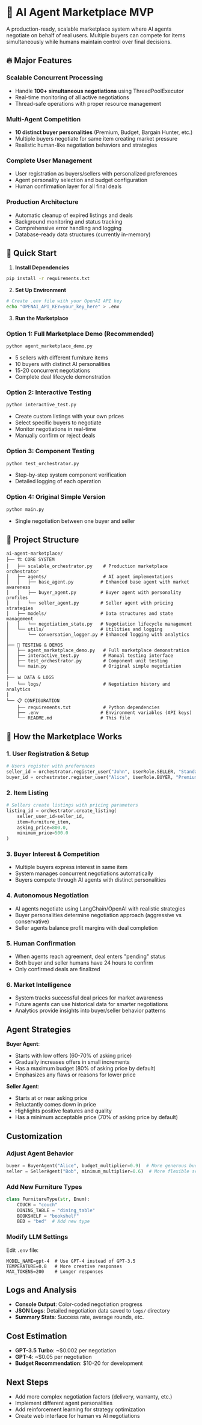 # 🤖 AI Agent Marketplace MVP

A production-ready, scalable marketplace system where AI agents negotiate on behalf of real users. Multiple buyers can compete for items simultaneously while humans maintain control over final decisions.

## 🔥 Major Features

### **Scalable Concurrent Processing**
- Handle **100+ simultaneous negotiations** using ThreadPoolExecutor
- Real-time monitoring of all active negotiations
- Thread-safe operations with proper resource management

### **Multi-Agent Competition**
- **10 distinct buyer personalities** (Premium, Budget, Bargain Hunter, etc.)
- Multiple buyers negotiate for same item creating market pressure
- Realistic human-like negotiation behaviors and strategies

### **Complete User Management**
- User registration as buyers/sellers with personalized preferences
- Agent personality selection and budget configuration
- Human confirmation layer for all final deals

### **Production Architecture**
- Automatic cleanup of expired listings and deals
- Background monitoring and status tracking  
- Comprehensive error handling and logging
- Database-ready data structures (currently in-memory)

## 🚀 Quick Start

1. **Install Dependencies**
```bash
pip install -r requirements.txt
```

2. **Set Up Environment**
```bash
# Create .env file with your OpenAI API key
echo "OPENAI_API_KEY=your_key_here" > .env
```

3. **Run the Marketplace**

### **Option 1: Full Marketplace Demo (Recommended)**
```bash
python agent_marketplace_demo.py
```
- 5 sellers with different furniture items
- 10 buyers with distinct AI personalities  
- 15-20 concurrent negotiations
- Complete deal lifecycle demonstration

### **Option 2: Interactive Testing**
```bash
python interactive_test.py
```
- Create custom listings with your own prices
- Select specific buyers to negotiate
- Monitor negotiations in real-time
- Manually confirm or reject deals

### **Option 3: Component Testing**
```bash
python test_orchestrator.py
```
- Step-by-step system component verification
- Detailed logging of each operation

### **Option 4: Original Simple Version**
```bash
python main.py
```
- Single negotiation between one buyer and seller

## 📁 Project Structure

```
ai-agent-marketplace/
├── 🏗️ CORE SYSTEM
│   ├── scalable_orchestrator.py    # Production marketplace orchestrator  
│   ├── agents/                     # AI agent implementations
│   │   ├── base_agent.py          # Enhanced base agent with market awareness
│   │   ├── buyer_agent.py         # Buyer agent with personality profiles
│   │   └── seller_agent.py        # Seller agent with pricing strategies
│   ├── models/                    # Data structures and state management
│   │   └── negotiation_state.py   # Negotiation lifecycle management
│   └── utils/                     # Utilities and logging
│       └── conversation_logger.py # Enhanced logging with analytics
│
├── 🧪 TESTING & DEMOS  
│   ├── agent_marketplace_demo.py   # Full marketplace demonstration
│   ├── interactive_test.py         # Manual testing interface
│   ├── test_orchestrator.py        # Component unit testing
│   └── main.py                     # Original simple negotiation
│
├── 📊 DATA & LOGS
│   └── logs/                       # Negotiation history and analytics
│
└── 📋 CONFIGURATION
    ├── requirements.txt            # Python dependencies
    ├── .env                       # Environment variables (API keys)
    └── README.md                  # This file
```

## 🔄 How the Marketplace Works

### **1. User Registration & Setup**
```python
# Users register with preferences
seller_id = orchestrator.register_user("John", UserRole.SELLER, "Standard Seller")
buyer_id = orchestrator.register_user("Alice", UserRole.BUYER, "Premium Buyer", budget=(500, 2000))
```

### **2. Item Listing**
```python  
# Sellers create listings with pricing parameters
listing_id = orchestrator.create_listing(
    seller_user_id=seller_id,
    item=furniture_item,
    asking_price=800.0,
    minimum_price=500.0
)
```

### **3. Buyer Interest & Competition**
- Multiple buyers express interest in same item
- System manages concurrent negotiations automatically
- Buyers compete through AI agents with distinct personalities

### **4. Autonomous Negotiation**
- AI agents negotiate using LangChain/OpenAI with realistic strategies
- Buyer personalities determine negotiation approach (aggressive vs conservative)
- Seller agents balance profit margins with deal completion

### **5. Human Confirmation**
- When agents reach agreement, deal enters "pending" status
- Both buyer and seller humans have 24 hours to confirm
- Only confirmed deals are finalized

### **6. Market Intelligence**
- System tracks successful deal prices for market awareness
- Future agents can use historical data for smarter negotiations
- Analytics provide insights into buyer/seller behavior patterns

## Agent Strategies

**Buyer Agent**:
- Starts with low offers (60-70% of asking price)
- Gradually increases offers in small increments
- Has a maximum budget (80% of asking price by default)
- Emphasizes any flaws or reasons for lower price

**Seller Agent**:
- Starts at or near asking price
- Reluctantly comes down in price
- Highlights positive features and quality
- Has a minimum acceptable price (70% of asking price by default)

## Customization

### Adjust Agent Behavior
```python
buyer = BuyerAgent("Alice", budget_multiplier=0.9)  # More generous budget
seller = SellerAgent("Bob", minimum_multiplier=0.6)  # More flexible seller
```

### Add New Furniture Types
```python
class FurnitureType(str, Enum):
    COUCH = "couch"
    DINING_TABLE = "dining_table"
    BOOKSHELF = "bookshelf"
    BED = "bed"  # Add new type
```

### Modify LLM Settings
Edit `.env` file:
```
MODEL_NAME=gpt-4  # Use GPT-4 instead of GPT-3.5
TEMPERATURE=0.8   # More creative responses
MAX_TOKENS=200    # Longer responses
```

## Logs and Analysis

- **Console Output**: Color-coded negotiation progress
- **JSON Logs**: Detailed negotiation data saved to `logs/` directory
- **Summary Stats**: Success rate, average rounds, etc.

## Cost Estimation

- **GPT-3.5 Turbo**: ~$0.002 per negotiation
- **GPT-4**: ~$0.05 per negotiation
- **Budget Recommendation**: $10-20 for development

## Next Steps

- Add more complex negotiation factors (delivery, warranty, etc.)
- Implement different agent personalities
- Add reinforcement learning for strategy optimization
- Create web interface for human vs AI negotiations